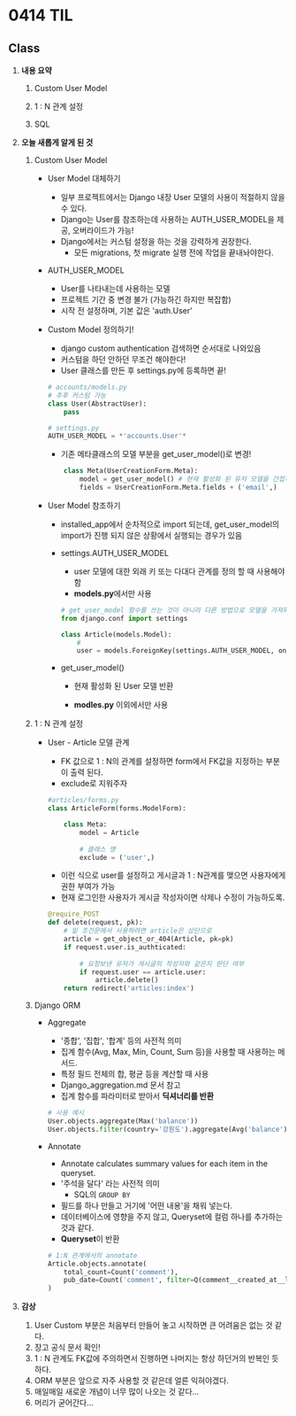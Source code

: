 # 0414 TIL

## Class

 1. **내용 요약**

    1. Custom User Model

    2. 1 : N 관계 설정

    2. SQL 

         

 2. **오늘 새롭게 알게 된 것**

    1. Custom User Model

         * User Model 대체하기

           * 일부 프로젝트에서는 Django 내장 User 모델의 사용이 적절하지 않을 수 있다.
           * Django는 User를 참조하는데 사용하는 AUTH_USER_MODEL을 제공, 오버라이드가 가능!
           * Django에서는 커스텀 설정을 하는 것을 강력하게 권장한다.
             * 모든 migrations, 첫 migrate 실행 전에 작업을 끝내놔야한다.

         * AUTH_USER_MODEL

           * User를 나타내는데 사용하는 모델
           * 프로젝트 기간 중 변경 불가 (가능하긴 하지만 복잡함)
           * 시작 전 설정하며, 기본 값은 'auth.User'

         * Custom Model 정의하기!

           * django custom authentication 검색하면 순서대로 나와있음
           * 커스텀을 하던 안하던 무조건 해야한다!
           * User 클래스를 만든 후 settings.py에 등록하면 끝!

           ```python
           # accounts/models.py
           # 추후 커스텀 가능
           class User(AbstractUser):
               pass
           
           # settings.py
           AUTH_USER_MODEL = *'accounts.User'*
           ```

           * 기존 메타클래스의 모델 부분을 get_user_model()로 변경!

           ```python
               class Meta(UserCreationForm.Meta):
                   model = get_user_model() # 현재 활성화 된 유저 모델을 간접적으로 가져옴!
                   fields = UserCreationForm.Meta.fields + ('email',)
           ```

         * User Model 참조하기

           * installed_app에서 순차적으로 import 되는데, get_user_model의 import가 진행 되지 않은 상황에서 실행되는 경우가 있음

           * settings.AUTH_USER_MODEL

             * user 모델에 대한 외래 키 또는 다대다 관계를 정의 할 때 사용해야함
             * **models.py**에서만 사용

             ```python
             # get_user_model 함수를 쓰는 것이 아니라 다른 방법으로 모델을 가져와야한다~!
             from django.conf import settings
             
             class Article(models.Model):
                 # 
                 user = models.ForeignKey(settings.AUTH_USER_MODEL, on_delete=models.CASCADE)
             ```

           * get_user_model()

             * 현재 활성화 된 User 모델 반환

             * **modles.py** 이외에서만 사용

               

    1. 1 : N 관계 설정

         * User - Article 모델 관계

           * FK 값으로 1 : N의 관계를 설정하면 form에서 FK값을 지정하는 부분이 출력 된다.
           * exclude로 지워주자

           ```python
           #articles/forms.py
           class ArticleForm(forms.ModelForm):
           
               class Meta:
                   model = Article
           		
                   # 클래스 명
                   exclude = ('user',)
           ```

           * 이런 식으로 user를 설정하고 게시글과 1 : N관계를 맺으면 사용자에게 권한 부여가 가능
           * 현재 로그인한 사용자가 게시글 작성자이면 삭제나 수정이 가능하도록.

           ```python
           @require_POST
           def delete(request, pk):
               # 밑 조건문에서 사용하려면 article은 상단으로
               article = get_object_or_404(Article, pk=pk)
               if request.user.is_authticated:
                   
                   # 요청보낸 유저가 게시글의 작성자와 같은지 판단 여부
                   if request.user == article.user:
                       article.delete()
               return redirect('articles:index')
           ```

           

    1. Django ORM

         * Aggregate

           * '종합', '집합', '합계' 등의 사전적 의미
           * 집계 함수(Avg, Max, Min, Count, Sum 등)을 사용할 때 사용하는 메서드.
           * 특정 필드 전체의 합, 평균 등을 계산할 때 사용
           * Django_aggregation.md 문서 참고
           * 집계 함수를 파라미터로 받아서 **딕셔너리를 반환**

           ```python
           # 사용 예시
           User.objects.aggregate(Max('balance'))
           User.objects.filter(country='강원도').aggregate(Avg('balance'))
           ```

           

         * Annotate

           * Annotate calculates summary values for each item in the queryset.
           * '주석을 달다' 라는 사전적 의미
             - SQL의 `GROUP BY`
           * 필드를 하나 만들고 거기에 '어떤 내용'을 채워 넣는다.
           * 데이터베이스에 영향을 주지 않고, Queryset에 컬럼 하나를 추가하는 것과 같다.
           * **Queryset**이 반환

           ```python
           # 1:N 관계에서의 annotate
           Article.objects.annotate(
               total_count=Count('comment'),
               pub_date=Count('comment', filter=Q(comment__created_at__lte='2000-01-01'))
           )
           ```

           

 3. **감상**

     1. User Custom 부분은 처음부터 만들어 놓고 시작하면 큰 어려움은 없는 것 같다.
     1. 장고 공식 문서 확인!
     1. 1 : N 관계도 FK값에 주의하면서 진행하면 나머지는 항상 하던거의 반복인 듯 하다.
     1. ORM 부분은 앞으로 자주 사용할 것 같은데 얼른 익혀야겠다.
     1. 매일매일 새로운 개념이 너무 많이 나오는 것 같다...
     1. 머리가 굳어간다...
